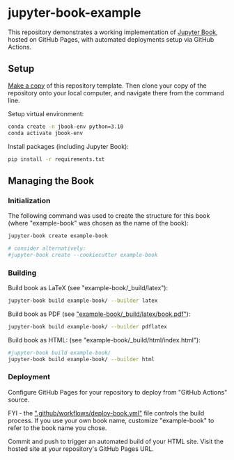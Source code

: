 # jupyter-book-example

This repository demonstrates a working implementation of [Jupyter Book](https://jupyterbook.org/en/stable/publish/gh-pages.html), hosted on GitHub Pages, with automated deployments setup via GitHub Actions.

## Setup

[Make a copy](https://docs.github.com/en/repositories/creating-and-managing-repositories/creating-a-repository-from-a-template) of this repository template. Then clone your copy of the repository onto your local computer, and navigate there from the command line.

Setup virtual environment:

```sh
conda create -n jbook-env python=3.10
conda activate jbook-env
```

Install packages (including Jupyter Book):

```sh
pip install -r requirements.txt
```

## Managing the Book

### Initialization

The following command was used to create the structure for this book (where "example-book" was chosen as the name of the book):

```sh
jupyter-book create example-book

# consider alternatively:
#jupyter-book create --cookiecutter example-book
```

### Building

Build book as LaTeX (see "example-book/_build/latex"):

```sh
jupyter-book build example-book/ --builder latex
```

Build book as PDF (see ["example-book/_build/latex/book.pdf"](/example-book/_build/latex/book.pdf)):

```sh
jupyter-book build example-book/ --builder pdflatex
```

Build book as HTML: (see "example-book/_build/html/index.html"):

```sh
#jupyter-book build example-book/
jupyter-book build example-book/ --builder html
```

### Deployment

Configure GitHub Pages for your repository to deploy from "GitHub Actions" source.

FYI - the [".github/workflows/deploy-book.yml"](/.github/workflows/deploy-book.yml) file controls the build process. If you use your own book name, customize "example-book" to refer to the book name you chose.

Commit and push to trigger an automated build of your HTML site. Visit the hosted site at your repository's GitHub Pages URL.
